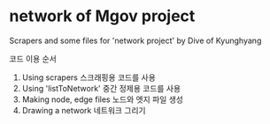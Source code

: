 # network of Mgov project
Scrapers and some files for 'network project' by Dive of Kyunghyang

코드 이용 순서
1. Using scrapers 스크래핑용 코드를 사용
2. Using 'listToNetwork' 중간 정제용 코드를 사용
3. Making node, edge files 노드와 엣지 파일 생성
4. Drawing a network 네트워크 그리기
